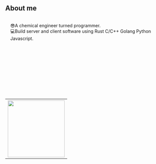 <div style="display:flex;flex-direction:column;min-height:auto;">
  <h2>About me</h2>
  <div style="padding: 1rem; list-style: none;">
    <li>😎A chemical engineer turned programmer.</li>
    <li>💻Build server and client software using Rust C/C++ Golang Python Javascript.</li>
  </div>
  <br>
  <table style="margin-top:150px;">
    <tr>
      <th><image style="height:180px;" src="https://github-readme-stats.vercel.app/api?username=huxulm&theme=buefy&hide_border=true"></image></th>
    </tr>
  </table>
</div>
